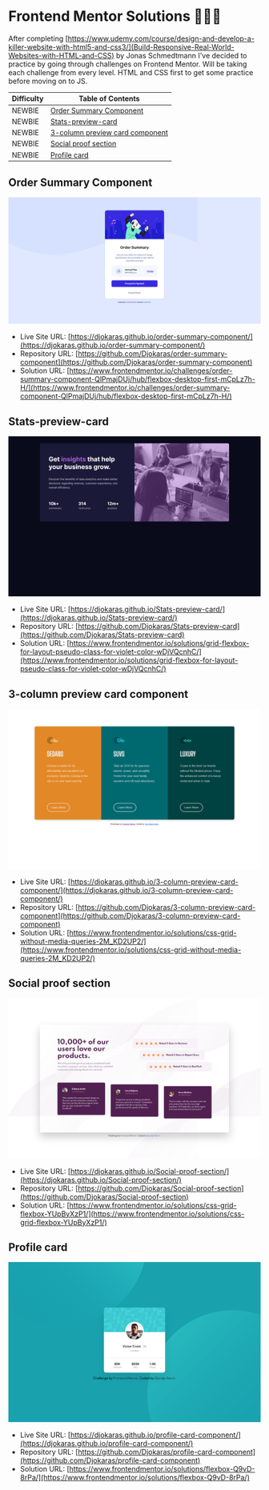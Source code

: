 # Frontend Mentor Solutions 👨🏻‍💻

After completing [https://www.udemy.com/course/design-and-develop-a-killer-website-with-html5-and-css3/](Build-Responsive-Real-World-Websites-with-HTML-and-CSS) by Jonas Schmedtmann I've decided to practice by going through challenges on Frontend Mentor. Will be taking each challenge from every level. HTML and CSS first to get some practice before moving on to JS.

| Difficulty | Table of Contents                                                   |
| ---------- | ------------------------------------------------------------------- |
| NEWBIE     | [Order Summary Component](#order-summary-component)                 |
| NEWBIE     | [Stats-preview-card](#Stats-preview-card)                           |
| NEWBIE     | [3-column preview card component](#3-column-preview-card-component) |
| NEWBIE     | [Social proof section](#Social-proof-section)                       |
| NEWBIE     | [Profile card](#Profile-card)                                       |

## Order Summary Component

![screenshots/SummaryCard.png](./screenshots/SummaryCard.png)

- Live Site URL: [https://djokaras.github.io/order-summary-component/](https://djokaras.github.io/order-summary-component/)
- Repository URL: [https://github.com/Djokaras/order-summary-component](https://github.com/Djokaras/order-summary-component)
- Solution URL: [https://www.frontendmentor.io/challenges/order-summary-component-QlPmajDUj/hub/flexbox-desktop-first-mCpLz7h-H/](https://www.frontendmentor.io/challenges/order-summary-component-QlPmajDUj/hub/flexbox-desktop-first-mCpLz7h-H/)

## Stats-preview-card

![screenshots/SummaryCard.png](./screenshots/stats-preview-card.png)

- Live Site URL: [https://djokaras.github.io/Stats-preview-card/](https://djokaras.github.io/Stats-preview-card/)
- Repository URL: [https://github.com/Djokaras/Stats-preview-card](https://github.com/Djokaras/Stats-preview-card)
- Solution URL: [https://www.frontendmentor.io/solutions/grid-flexbox-for-layout-pseudo-class-for-violet-color-wDjVQcnhC/](https://www.frontendmentor.io/solutions/grid-flexbox-for-layout-pseudo-class-for-violet-color-wDjVQcnhC/)

## 3-column preview card component

![screenshots/SummaryCard.png](./screenshots/3-column-preview-card.png)

- Live Site URL: [https://djokaras.github.io/3-column-preview-card-component/](https://djokaras.github.io/3-column-preview-card-component/)
- Repository URL: [https://github.com/Djokaras/3-column-preview-card-component](https://github.com/Djokaras/3-column-preview-card-component)
- Solution URL: [https://www.frontendmentor.io/solutions/css-grid-without-media-queries-2M_KD2UP2/](https://www.frontendmentor.io/solutions/css-grid-without-media-queries-2M_KD2UP2/)

## Social proof section

![screenshots/social-proof-section.png](./screenshots/social-proof-section.png)

- Live Site URL: [https://djokaras.github.io/Social-proof-section/](https://djokaras.github.io/Social-proof-section/)
- Repository URL: [https://github.com/Djokaras/Social-proof-section](https://github.com/Djokaras/Social-proof-section)
- Solution URL: [https://www.frontendmentor.io/solutions/css-grid-flexbox-YUpByXzP1/](https://www.frontendmentor.io/solutions/css-grid-flexbox-YUpByXzP1/)

## Profile card

![screenshots/profileCard.png](./screenshots/profileCard.png)

- Live Site URL: [https://djokaras.github.io/profile-card-component/](https://djokaras.github.io/profile-card-component/)
- Repository URL: [https://github.com/Djokaras/profile-card-component](https://github.com/Djokaras/profile-card-component)
- Solution URL: [https://www.frontendmentor.io/solutions/flexbox-Q9vD-8rPa/](https://www.frontendmentor.io/solutions/flexbox-Q9vD-8rPa/)
